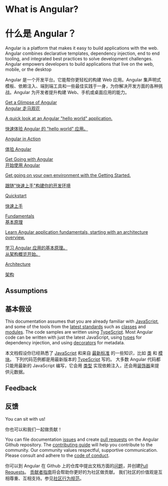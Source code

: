 <h1 class="no-toc">What is Angular?</h1>

<h1 class="no-toc">什么是 Angular？</h1>

Angular is a platform that makes it easy to build applications with the web. Angular combines declarative templates, dependency injection, end to end tooling, and integrated best practices to solve development challenges. Angular empowers developers to build applications that live on the web, mobile, or the desktop

Angular 是一个开发平台。它能帮你更轻松的构建 Web 应用。Angular 集声明式模板、依赖注入、端到端工具和一些最佳实践于一身，为你解决开发方面的各种挑战。Angular 为开发者提升构建 Web、手机或桌面应用的能力。

<div class="card-container">
  <a href="generated/live-examples/toh-pt1/stackblitz.html" target="_blank" class="docs-card"
    title="Experience Angular in a live coding environment">
      <section>Get a Glimpse of Angular</section>
      <section>Angular 走马观花</section>
      <p>A quick look at an Angular "hello world" application.</p>
      <p>快速体验 Angular 的 "hello world" 应用。</p>
      <p class="card-footer">Angular in Action</p>
      <p class="card-footer">体验 Angular</p>
  </a>
  <a href="guide/quickstart" class="docs-card" title="Angular Getting Started">
      <section>Get Going with Angular</section>
      <section>开始使用 Angular</section>
      <p>Get going on your own environment with the Getting Started.</p>
      <p>跟随"快速上手"构建你的开发环境</p>
      <p class="card-footer">Quickstart</p>
      <p class="card-footer">快速上手</p>
  </a>
  <a href="guide/architecture" class="docs-card" title="Angular Architecture">
      <section>Fundamentals</section>
      <section>基本原理</section>
      <p>Learn Angular application fundamentals, starting with an architecture overview.</p>
      <p>学习 Angular 应用的基本原理。<br/>从架构概览开始。</p>
      <p class="card-footer">Architecture</p>
      <p class="card-footer">架构</p>
  </a>
</div>

## Assumptions

## 基本假设

This documentation assumes that you are already familiar with
[JavaScript](https://developer.mozilla.org/en-US/docs/Web/JavaScript/A_re-introduction_to_JavaScript "Learn JavaScript"),
and some of the tools from the
[latest standards](https://babeljs.io/learn-es2015/ "Latest JavaScript standards") such as
[classes](https://developer.mozilla.org/en-US/docs/Web/JavaScript/Reference/Classes "ES2015 Classes")
and [modules](https://developer.mozilla.org/en-US/docs/Web/JavaScript/Reference/Statements/import "ES2015 Modules").
The code samples are written using [TypeScript](https://www.typescriptlang.org/ "TypeScript").
Most Angular code can be written with just the latest JavaScript,
using [types](https://www.typescriptlang.org/docs/handbook/classes.html "TypeScript Types") for dependency injection,
and using [decorators](https://www.typescriptlang.org/docs/handbook/decorators.html "Decorators") for metadata.


本文档假设你已经熟悉了 [JavaScript](https://developer.mozilla.org/en-US/docs/Web/JavaScript/A_re-introduction_to_JavaScript "Learn JavaScript") 和来自 [最新标准](https://babeljs.io/learn-es2015/ "Latest JavaScript standards") 的一些知识，比如  [类](https://developer.mozilla.org/en-US/docs/Web/JavaScript/Reference/Classes "ES2015 Classes") 和 [模块](https://developer.mozilla.org/en-US/docs/Web/JavaScript/Reference/Statements/import "ES2015 Modules")。
下列代码范例都是用最新版本的 [TypeScript](https://www.typescriptlang.org/ "TypeScript") 写的。
大多数 Angular 代码都只能用最新的 JavaScript 编写，它会用 [类型](https://www.typescriptlang.org/docs/handbook/classes.html "TypeScript Types") 实现依赖注入，还会用[装饰器](https://www.typescriptlang.org/docs/handbook/decorators.html "Decorators")来提供元数据。

## Feedback

## 反馈

You can sit with us!

你也可以和我们一起做贡献！

You can file documentation
[issues](https://github.com/angular/angular/issues "Angular Github issues") and create
[pull requests](https://github.com/angular/angular/pulls "Angular Github pull requests")
on the Angular Github repository.
The [contributing guide](https://github.com/angular/angular/blob/master/CONTRIBUTING.md "Contributing guide")
will help you contribute to the community.
Our community values  respectful, supportive communication.
Please consult and adhere to the
[code of conduct](https://github.com/angular/code-of-conduct/blob/master/CODE_OF_CONDUCT.md "contributor code of conduct").

你可以到 Angular 在 Github 上的仓库中提出文档方面的[问题](https://github.com/angular/angular/issues "Angular Github issues")，并创建[Pull Requests](https://github.com/angular/angular/pulls "Angular Github pull requests")。
[贡献者指南](https://github.com/angular/angular/blob/master/CONTRIBUTING.md "贡献者指南")将会帮助你更好的为社区做贡献。
我们社区的价值观是互相尊重、互相支持。参见[社区行为规范](https://github.com/angular/code-of-conduct/blob/master/CODE_OF_CONDUCT.md "contributor code of conduct")。
